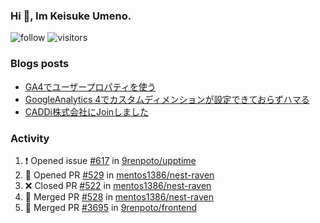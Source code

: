 ### Hi 👋, Im Keisuke Umeno.

<!--
**9renpoto/9renpoto** is a ✨ _special_ ✨ repository because its `README.md` (this file) appears on your GitHub profile.

Here are some ideas to get you started:

- 🔭 I’m currently working on ...
- 🌱 I’m currently learning ...
- 👯 I’m looking to collaborate on ...
- 🤔 I’m looking for help with ...
- 💬 Ask me about ...
- 📫 How to reach me: ...
- 😄 Pronouns: ...
- ⚡ Fun fact: ...
-->

![follow](https://img.shields.io/github/followers/9renpoto?label=Follow&style=social)
![visitors](https://komarev.com/ghpvc/?username=9renpoto&label=Profile%20views&color=0e75b6&style=flat)

### Blogs posts

<!-- BLOG-POST-LIST:START -->
- [GA4でユーザープロパティを使う](https://9renpoto.dev/2021/02/21/google-analytics-4-user-properties/)
- [GoogleAnalytics 4でカスタムディメンションが設定できておらずハマる](https://9renpoto.dev/2021/02/13/google-analytics-4/)
- [CADDi株式会社にJoinしました](https://9renpoto.dev/2020/12/05/join/)
<!-- BLOG-POST-LIST:END -->

### Activity

<!--START_SECTION:activity-->
1. ❗️ Opened issue [#617](https://github.com/9renpoto/upptime/issues/617) in [9renpoto/upptime](https://github.com/9renpoto/upptime)
2. 💪 Opened PR [#529](https://github.com/mentos1386/nest-raven/pull/529) in [mentos1386/nest-raven](https://github.com/mentos1386/nest-raven)
3. ❌ Closed PR [#522](https://github.com/mentos1386/nest-raven/pull/522) in [mentos1386/nest-raven](https://github.com/mentos1386/nest-raven)
4. 🎉 Merged PR [#528](https://github.com/mentos1386/nest-raven/pull/528) in [mentos1386/nest-raven](https://github.com/mentos1386/nest-raven)
5. 🎉 Merged PR [#3695](https://github.com/9renpoto/frontend/pull/3695) in [9renpoto/frontend](https://github.com/9renpoto/frontend)
<!--END_SECTION:activity-->

<!--START_SECTION:waka-->
<!--END_SECTION:waka-->
